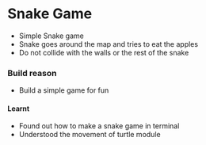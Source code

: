 # Snake Game

- Simple Snake game
- Snake goes around the map and tries to eat the apples
- Do not collide with the walls or the rest of the snake

### Build reason
- Build a simple game for fun

#### Learnt 

- Found out how to make a snake game in terminal
- Understood the movement of turtle module

